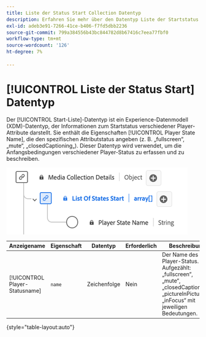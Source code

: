 ```yaml
---
title: Liste der Status Start Collection Datentyp
description: Erfahren Sie mehr über den Datentyp Liste der Startstatus des Datentyps Experience-Datenmodell (XDM).
exl-id: adeb3e91-7266-41ce-b406-f7fd5dbb2236
source-git-commit: 799a384556b43bc844782d8b67416c7eea77fbf0
workflow-type: tm+mt
source-wordcount: '126'
ht-degree: 7%

---
```


# [!UICONTROL Liste der Status Start] Datentyp

Der [!UICONTROL Start-Liste]-Datentyp ist ein Experience-Datenmodell (XDM)-Datentyp, der Informationen zum Startstatus verschiedener Player-Attribute darstellt. Sie enthält die Eigenschaften [!UICONTROL Player State Name], die den spezifischen Attributstatus angeben (z. B. „fullscreen“, „mute“, „closedCaptioning„). Dieser Datentyp wird verwendet, um die Anfangsbedingungen verschiedener Player-Status zu erfassen und zu beschreiben.

![Ein Diagramm vom [!UICONTROL Liste der Status Start] Datentyp.](../images/data-types/list-of-states-start-collection.png)

| Anzeigename | Eigenschaft | Datentyp | Erforderlich | Beschreibung |
|--------------------------------|--------------|-----------|-----------|-------------------------------------------------|
| [!UICONTROL Player-Statusname] | `name` | Zeichenfolge | Nein | Der Name des Player-Status. Aufgezählt: „fullscreen“, „mute“, „closedCaptioning“, „pictureInPicture“, „inFocus“ mit jeweiligen Bedeutungen. |

{style="table-layout:auto"}
